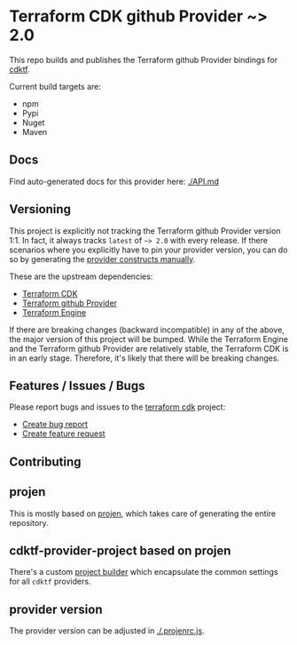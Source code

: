 
# Terraform CDK github Provider ~> 2.0

This repo builds and publishes the Terraform github Provider bindings for [cdktf](https://cdk.tf).

Current build targets are:

- npm
- Pypi
- Nuget
- Maven

## Docs

Find auto-generated docs for this provider here: [./API.md](./API.md)

## Versioning

This project is explicitly not tracking the Terraform github Provider version 1:1. In fact, it always tracks `latest` of `~> 2.0` with every release. If there scenarios where you explicitly have to pin your provider version, you can do so by generating the [provider constructs manually](https://cdk.tf/imports).

These are the upstream dependencies:

- [Terraform CDK](https://cdk.tf)
- [Terraform github Provider](https://github.com/terraform-providers/terraform-provider-github)
- [Terraform Engine](https://terraform.io)

If there are breaking changes (backward incompatible) in any of the above, the major version of this project will be bumped. While the Terraform Engine and the Terraform github Provider are relatively stable, the Terraform CDK is in an early stage. Therefore, it's likely that there will be breaking changes.

## Features / Issues / Bugs

Please report bugs and issues to the [terraform cdk](https://cdk.tf) project:

- [Create bug report](https://cdk.tf/bug)
- [Create feature request](https://cdk.tf/feature)

## Contributing

## projen

This is mostly based on [projen](https://github.com/eladb/projen), which takes care of generating the entire repository.

## cdktf-provider-project based on projen

There's a custom [project builder](https://github.com/terraform-cdk-providers/cdktf-provider-project) which encapsulate the common settings for all `cdktf` providers.

## provider version

The provider version can be adjusted in [./.projenrc.js](./.projenrc.js).

